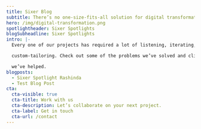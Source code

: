 ```yaml
---
title: Sixer Blog
subtitle: There’s no one-size-fits-all solution for digital transformation.
hero: /img/digital-transformation.png
spotlightheader: Sixer Spotlights
blogSubheadline: Sixer Spotlights
intro: |-
  Every one of our projects has required a lot of listening, iterating, and

  custom-tailoring. Check out some of the problems we’ve solved and clients

  we’ve helped.
blogposts:
  - Sixer Spotlight Rashinda
  - Test Blog Post
cta:
  cta-visible: true
  cta-title: Work with us
  cta-description: Let’s collaborate on your next project.
  cta-label: Get in touch
  cta-url: /contact
---
```

